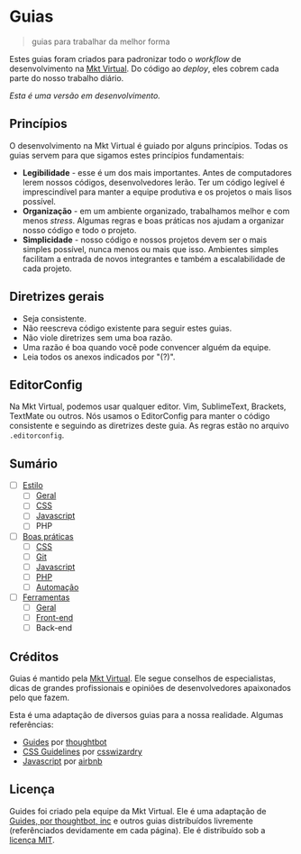# Guias
> guias para trabalhar da melhor forma

Estes guias foram criados para padronizar todo o *workflow* de desenvolvimento na [Mkt Virtual](http://mktvirtual.com.br/). Do código ao *deploy*, eles cobrem cada parte do nosso trabalho diário.

*Esta é uma versão em desenvolvimento.*

## Princípios

O desenvolvimento na Mkt Virtual é guiado por alguns princípios. Todas os guias servem para que sigamos estes princípios fundamentais:

- **Legibilidade** - esse é um dos mais importantes. Antes de computadores lerem nossos códigos, desenvolvedores lerão. Ter um código legível é imprescindível para manter a equipe produtiva e os projetos o mais lisos possível.
- **Organização** - em um ambiente organizado, trabalhamos melhor e com menos *stress*. Algumas regras e boas práticas nos ajudam a organizar nosso código e todo o projeto.
- **Simplicidade** - nosso código e nossos projetos devem ser o mais simples possível, nunca menos ou mais que isso. Ambientes simples facilitam a entrada de novos integrantes e também a escalabilidade de cada projeto.

## Diretrizes gerais

- Seja consistente.
- Não reescreva código existente para seguir estes guias.
- Não viole diretrizes sem uma boa razão.
- Uma razão é boa quando você pode convencer alguém da equipe.
- Leia todos os anexos indicados por "(?)".

## EditorConfig

Na Mkt Virtual, podemos usar qualquer editor. Vim, SublimeText, Brackets, TextMate ou outros. Nós usamos o EditorConfig para manter o código consistente e seguindo as diretrizes deste guia. As regras estão no arquivo `.editorconfig`.

## Sumário

- [ ] [Estilo](https://github.com/mktvirtual/guides/tree/master/estilo)
    - [ ] [Geral](https://github.com/mktvirtual/guides/tree/master/estilo/geral)
    - [ ] [CSS](https://github.com/mktvirtual/guides/tree/master/estilo/CSS)
    - [ ] [Javascript](https://github.com/mktvirtual/guides/tree/master/estilo/javascript)
    - [ ] PHP

- [ ] [Boas práticas](https://github.com/mktvirtual/guides/tree/master/boas-praticas)
    - [ ] [CSS](https://github.com/mktvirtual/guides/tree/master/boas-praticas/CSS)
    - [ ] [Git](https://github.com/mktvirtual/guides/tree/master/boas-praticas/git)
    - [ ] [Javascript](https://github.com/mktvirtual/guides/tree/master/boas-praticas/javascript)
    - [ ] [PHP](https://github.com/mktvirtual/guides/tree/master/boas-praticas/php)
    - [ ] [Automação](https://github.com/mktvirtual/guides/tree/master/boas-praticas/automacao)

- [ ] [Ferramentas](https://github.com/mktvirtual/guides/tree/master/ferramentas)
    - [ ] [Geral](https://github.com/mktvirtual/guides/tree/master/ferramentas#geral)
    - [ ] [Front-end](https://github.com/mktvirtual/guides/tree/master/ferramentas#front-end)
    - [ ] Back-end

## Créditos

Guias é mantido pela [Mkt Virtual](http://mktvirtual.com.br/). Ele segue conselhos de especialistas, dicas de grandes profissionais e opiniões de desenvolvedores apaixonados pelo que fazem.

Esta é uma adaptação de diversos guias para a nossa realidade. Algumas referências:

- [Guides](https://github.com/thoughtbot/guides) por [thoughtbot](https://github.com/thoughtbot)
- [CSS Guidelines](https://github.com/csswizardry/CSS-Guidelines) por [csswizardry](https://github.com/csswizardry)
- [Javascript](https://github.com/airbnb/javascript) por [airbnb](https://github.com/airbnb)

## Licença

Guides foi criado pela equipe da Mkt Virtual. Ele é uma adaptação de [Guides, por thoughtbot, inc](https://github.com/thoughtbot/guides) e outros guias distribuídos livremente (referênciados devidamente em cada página). Ele é distribuído sob a [licença MIT](https://github.com/mktvirtual/guides/tree/master/LICENSE).
